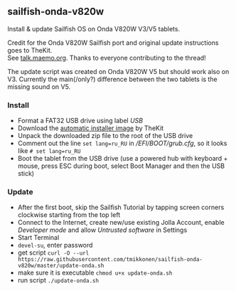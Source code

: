 ## sailfish-onda-v820w
Install & update Sailfish OS on Onda V820W V3/V5 tablets.

Credit for the Onda V820W Sailfish port and original update instructions goes to TheKit.  
See [talk.maemo.org](http://talk.maemo.org/showthread.php?t=96708). Thanks to everyone contributing to the thread!

The update script was created on Onda V820W V5 but should work also on V3. Currently the main(/only?) difference between the two tablets is the missing sound on V5.

### Install

* Format a FAT32 USB drive using label _USB_
* Download the [automatic installer image](https://mega.nz/#!8FZRiBwB!FBBD8CUMaBMkKcyiUDlw_sKfCjNZOQp713VqT-FoAhM) by TheKit
* Unpack the downloaded zip file to the root of the USB drive
* Comment out the line `set lang=ru_RU` in _/EFI/BOOT/grub.cfg_, so it looks like `# set lang=ru_RU`
* Boot the tablet from the USB drive (use a powered hub with keyboard + mouse, press ESC during boot, select Boot Manager and then the USB stick)

### Update

* After the first boot, skip the Sailfish Tutorial by tapping screen corners clockwise starting from the top left
* Connect to the Internet, create new/use existing Jolla Account, enable _Developer mode_ and allow _Untrusted software_ in Settings
* Start Terminal
* `devel-su`, enter password
* get script `curl -O --url https://raw.githubusercontent.com/tmikkonen/sailfish-onda-v820w/master/update-onda.sh`
* make sure it is executable `chmod u+x update-onda.sh`
* run script `./update-onda.sh`
